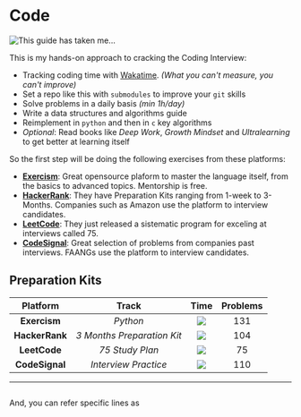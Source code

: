 # Code
![This guide has taken me...](https://wakatime.com/badge/user/5272a810-7eca-46d6-ae5c-e0a33012c5d9/project/6a92e5e4-26fc-4de4-ac7a-cd942966f299.svg?style=for-the-badge)


This is my hands-on approach to cracking the Coding Interview: 

- Tracking coding time with [Wakatime](https://wakatime.com/). *(What you can't measure, you can't improve)*
- Set a repo like this with `submodules` to improve your `git` skills
- Solve problems in a daily basis *(min 1h/day)*
- Write a data structures and algorithms guide
- Reimplement in `python` and then in `c` key algorithms
- *Optional*: Read books like *Deep Work*, *Growth Mindset* and *Ultralearning* to get better at learning itself

So the first step will be doing the following exercises from these platforms:

- [**Exercism**](https://exercism.io/languages/python): Great opensource plaform to master the language itself, from the basics to advanced topics. Mentorship is free.
- [**HackerRank**](https://www.hackerrank.com/interview/preparation-kits/): They have Preparation Kits ranging from 1-week to 3-Months. Companies such as Amazon use the platform to interview candidates.
- [**LeetCode**](https://leetcode.com/study-plan/leetcode-75/): They just released a sistematic program for exceling at interviews called 75.
- [**CodeSignal**](https://app.codesignal.com/interview-practice): Great selection of problems from companies past interviews. FAANGs use the platform to interview candidates.

## Preparation Kits


|    Platform    |           Track            |     Time     | Problems |
| :------------: | :------------------------: | :----------: | :------: |
|  **Exercism**  |          *Python*          | [![][e]][e1] |   131    |
| **HackerRank** | *3 Months Preparation Kit* | [![][h]][h1] |   104    |
|  **LeetCode**  |      *75 Study Plan*       | [![][l]][l1] |    75    |
| **CodeSignal** |    *Interview Practice*    | [![][c]][c1] |   110    |


[c]: https://wakatime.com/badge/user/5272a810-7eca-46d6-ae5c-e0a33012c5d9/project/42542304-ee4a-4bf7-a5d9-783333f3cbda.svg?style=social
[e]: https://wakatime.com/badge/user/5272a810-7eca-46d6-ae5c-e0a33012c5d9/project/9bc574bc-7d9b-47c6-8e77-2d94ee18d615.svg?style=social
[h]: https://wakatime.com/badge/user/5272a810-7eca-46d6-ae5c-e0a33012c5d9/project/ae7c93eb-6e19-4f02-afae-150fa66e35b9.svg?style=social
[l]: https://wakatime.com/badge/user/5272a810-7eca-46d6-ae5c-e0a33012c5d9/project/b6b62006-5e0a-41d5-aae4-0b0ac259893d.svg?style=social

[c1]: https://app.codesignal.com/interview-practice
[e1]: https://exercism.org/tracks/python
[h1]: https://www.hackerrank.com/interview/preparation-kits/three-month-preparation-kit/three-month-week-one/challenges
[l1]: https://leetcode.com/study-plan/leetcode-75/?progress=z4ltm72


-----

```python:https://github.com/ofou/leetcode/blob/c82bd05769d90a6ee671a7e6364b7445ff732744/python/1.two-sum.py

```

And, you can refer specific lines as
```python:https://github.com/ofou/leetcode/blob/c82bd05769d90a6ee671a7e6364b7445ff732744/python/1.two-sum.py [9-17]
 
```
